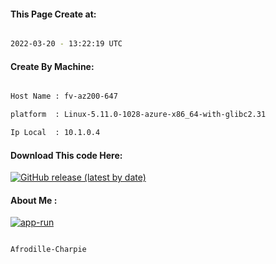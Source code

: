 
   
#### This Page Create at:

```bash

2022-03-20 - 13:22:19 UTC

```

#### Create By Machine:

```bash

Host Name : fv-az200-647

platform  : Linux-5.11.0-1028-azure-x86_64-with-glibc2.31

Ip Local  : 10.1.0.4

```
#### Download This code Here:

[![GitHub release (latest by date)](https://img.shields.io/github/v/release/Afrodille-Charpie/App-Run-1?style=for-the-badge&label=Download)](https://github.com/Afrodille-Charpie/App-Run-1/releases) 

</p> 

#### About Me :

[![app-run](https://github.com/Afrodille-Charpie/App-Run-1/actions/workflows/app-run.yml/badge.svg)](https://github.com/Afrodille-Charpie/App-Run-1/actions/workflows/app-run.yml)

```bash

Afrodille-Charpie

```

